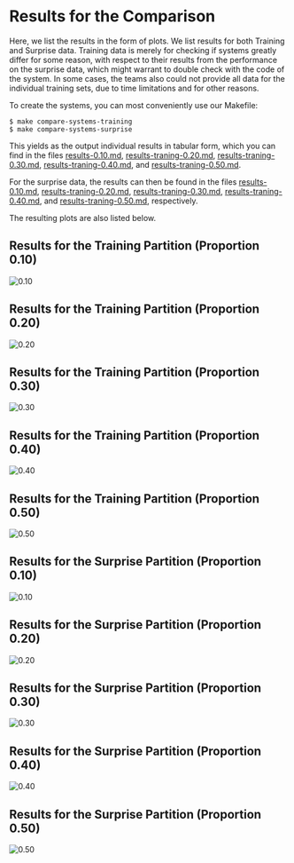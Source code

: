 # Results for the Comparison

Here, we list the results in the form of plots.
We list results for both Training and Surprise data. Training data is merely for checking if systems greatly differ for some reason, with respect to their results from the performance on the surprise data, which might warrant to double check with the code of the system. In some cases, the teams also could not provide all data for the individual training sets, due to time limitations and for other reasons.

To create the systems, you can most conveniently use our Makefile:

```
$ make compare-systems-training
$ make compare-systems-surprise
```

This yields as the output individual results in tabular form, which you can find in the files [results-0.10.md](results-0.10.md), 
[results-traning-0.20.md](results-training-0.20.md),
[results-traning-0.30.md](results-training-0.30.md),
[results-traning-0.40.md](results-training-0.40.md), and
[results-traning-0.50.md](results-training-0.50.md).

For the surprise data, the results can then be found in the files [results-0.10.md](results-0.10.md), 
[results-traning-0.20.md](results-surprise-0.20.md),
[results-traning-0.30.md](results-surprise-0.30.md),
[results-traning-0.40.md](results-surprise-0.40.md), and
[results-traning-0.50.md](results-surprise-0.50.md), respectively.

The resulting plots are also listed below.

## Results for the Training Partition (Proportion 0.10)

![0.10](results-training-0.10.png)

## Results for the Training Partition (Proportion 0.20)

![0.20](results-training-0.20.png)

## Results for the Training Partition (Proportion 0.30)

![0.30](results-training-0.30.png)

## Results for the Training Partition (Proportion 0.40)

![0.40](results-training-0.40.png)

## Results for the Training Partition (Proportion 0.50)

![0.50](results-training-0.50.png)

## Results for the Surprise Partition (Proportion 0.10)

![0.10](results-surprise-0.10.png)

## Results for the Surprise Partition (Proportion 0.20)

![0.20](results-surprise-0.20.png)

## Results for the Surprise Partition (Proportion 0.30)

![0.30](results-surprise-0.30.png)

## Results for the Surprise Partition (Proportion 0.40)

![0.40](results-surprise-0.40.png)

## Results for the Surprise Partition (Proportion 0.50)

![0.50](results-surprise-0.50.png)


